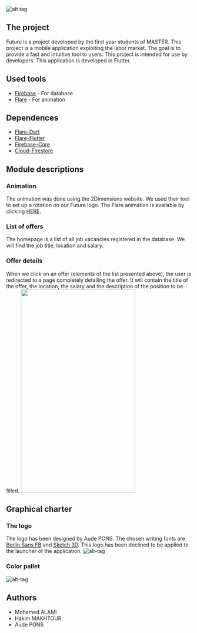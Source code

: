 ![alt tag](https://nsa40.casimages.com/img/2019/04/25/190425092922478211.png)
## The project
Future is a project developed by the first year students of MASTER. This project is a mobile application exploiting the labor market. 
The goal is to provide a fast and intuitive tool to users. This project is intended for use by developers.
This application is developed in Flutter.
## Used tools
* [Firebase](https://firebase.google.com/) - For database
* [Flare](https://www.2dimensions.com/) - For animation
## Dependences
* [Flare-Dart](https://pub.dartlang.org/packages/flare_dart)
* [Flare-Flutter](https://pub.dartlang.org/packages/flare_flutter)
* [Firebase-Core](https://pub.dartlang.org/packages/firebase_core)
* [Cloud-Firestore](https://pub.dartlang.org/packages/cloud_firestore)
## Module descriptions
### Animation
The animation was done using the 2Dimensions website. We used their tool to set up a rotation on our Future logo. 
The Flare animation is available by clicking [HERE](https://www.2dimensions.com/a/AudePetitNems/files/flare/future/preview).
### List of offers
The homepage is a list of all job vacancies registered in the database.
We will find the job title, location and salary.
### Offer details
When we click on an offer (elements of the list presented above), the user is redirected 
to a page completely detailing the offer. It will contain the title of the offer, the location, 
the salary and the description of the position to be filled.
<img src="https://nsa40.casimages.com/img/2019/04/29/190429013141482300.gif" width="311" height="553">
## Graphical charter
### The logo
The logo has been designed by Aude PONS. The chosen writing fonts are 
[Berlin Sans FB](http://fontsgeek.com/fonts/Berlin-Sans-FB-Regular) 
and [Sketch 3D](https://www.dafont.com/sketch-3d.font). This logo has been declined to be applied to the 
launcher of the application.
![alt-tag](https://nsa40.casimages.com/img/2019/04/26/190426103417662856.png)
### Color pallet
![alt-tag](https://nsa40.casimages.com/img/2019/04/26/190426104941308868.png)

## Authors
* Mohamed ALAMI
* Hakim MAKHTOUR
* Aude PONS

